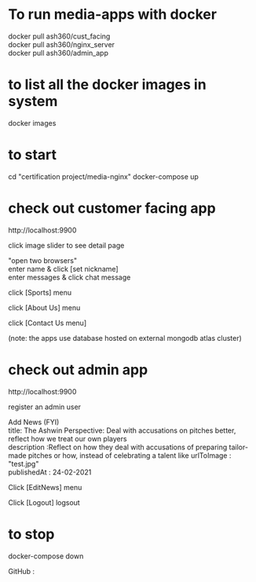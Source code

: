 # To run media-apps with docker

docker pull ash360/cust_facing  
docker pull ash360/nginx_server  
docker pull ash360/admin_app

# to list all the docker images in system

docker images

# to start

cd "certification project/media-nginx"
docker-compose up

# check out customer facing app

http://localhost:9900

click image slider to see detail page

"open two browsers"  
enter name & click [set nickname]  
enter messages & click chat message

click [Sports] menu

click [About Us] menu

click [Contact Us menu]

(note: the apps use database hosted on external mongodb atlas cluster)

# check out admin app

http://localhost:9900

register an admin user

Add News (FYI)  
title: The Ashwin Perspective: Deal with accusations on pitches better, reflect how we treat our own players  
description :Reflect on how they deal with accusations of preparing tailor-made pitches or how, instead of celebrating a talent like
urlToImage : "test.jpg"  
publishedAt : 24-02-2021

Click [EditNews] menu

Click [Logout] logsout

# to stop

docker-compose down

GitHub :
